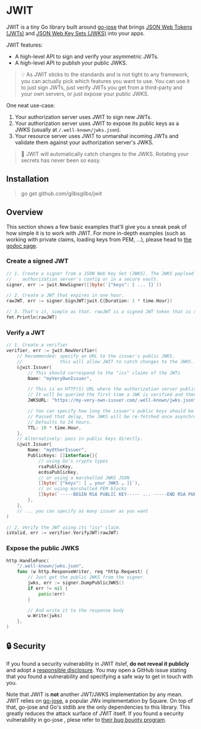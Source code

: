 # JWIT

JWIT is a tiny Go library built around [go-jose](https://github.com/square/go-jose) that brings
[JSON Web Tokens (JWTs)](https://auth0.com/learn/json-web-tokens/) and [JSON Web Key Sets (JWKS)](
https://auth0.com/docs/tokens/json-web-tokens/json-web-key-sets) into your apps.

JWIT features:

- A high-level API to sign and verify your asymmetric JWTs.
- A high-level API to publish your public JWKS.

> 💡 As JWIT sticks to the standards and is not tight to any framework, you can actually pick which
> features you want to use. You can use it to just sign JWTs, just verify JWTs you get from a
> third-party and your own servers, or just expose your public JWKS.

One neat use-case:

1. Your authorization server uses JWIT to sign new JWTs.
1. Your authorization server uses JWIT to expose its public keys as a JWKS (usually at
   `/.well-known/jwks.json`).
1. Your resource server uses JWIT to unmarshal incoming JWTs and validate them against your
   authorization server's JWKS.

> 🤯 JWIT will automatically catch changes to the JWKS. Rotating your secrets has never been so
> easy.

## Installation

> go get github.com/gilbsgilbs/jwit

## Overview

This section shows a few basic examples that'll give you a sneak peak of how simple it is to work
with JWIT. For more in-depth examples (such as working with private claims, loading keys from PEM,
…), please head to [the godoc page](https://godoc.org/github.com/gilbsgilbs/jwit).

### Create a signed JWT

```go
// 1. Create a signer from a JSON Web Key Set (JWKS). The JWKS payload will typically reside your
//    authorization server's config or in a secure vault.
signer, err := jwit.NewSigner([]byte(`{"keys": [ ... ]}`))

// 2. Create a JWT that expires in one hour.
rawJWT, err := signer.SignJWT(jwit.C{Duration: 1 * time.Hour})

// 3. That's it, simple as that. rawJWT is a signed JWT token that is ready to serve.
fmt.Println(rawJWT)
```

### Verify a JWT

```go
// 1. Create a verifier
verifier, err := jwit.NewVerifier(
    // Recommended: specify an URL to the issuer's public JWKS.
    //              this will allow JWIT to catch changes to the JWKS.
    &jwit.Issuer{
        // This should correspond to the "iss" claims of the JWTs
        Name: "myVeryOwnIssuer",

        // This is an HTTP(S) URL where the authorization server publishes its public keys.
        // It will be queried the first time a JWK is verified and then periodically.
        JWKSURL: "https://my-very-own-issuer.com/.well-known/jwks.json",

        // You can specify how long the issuer's public keys should be kept in cache.
        // Passed that delay, the JWKS will be re-fetched once asynchronously.
        // Defaults to 24 hours.
        TTL: 10 * time.Hour,
    },
    // Alternatively: pass in public keys directly.
    &jwit.Issuer{
        Name: "myOtherIssuer",
        PublicKeys: []interface{}{
            // using Go's crypto types
            rsaPublicKey,
            ecdsaPublicKey,
            // or using a marshalled JWKS JSON
            []byte(`{"keys": [ … your JWKS … ]}`),
            // or using marshalled PEM blocks
            []byte(`-----BEGIN RSA PUBLIC KEY----- ... -----END RSA PUBLIC KEY-----`),
        },
    },
    // ... you can specify as many issuer as you want
)

// 2. Verify the JWT using its "iss" claim.
isValid, err := verifier.VerifyJWT(rawJWT)
```

### Expose the public JWKS

```go
http.HandleFunc(
    "/.well-known/jwks.json",
    func (w http.ResponseWriter, req *http.Request) {
        // Just get the public JWKS from the signer.
        jwks, err := signer.DumpPublicJWKS()
        if err != nil {
            panic(err)
        }

        // And write it to the response body
        w.Write(jwks)
    },
)
```

## 🔒 Security

If you found a security vulnerability in JWIT itslef, **do not reveal it publicly** and adopt a
[responsible disclosure](https://en.wikipedia.org/wiki/Responsible_disclosure). You may open a
GitHub issue stating that you found a vulnerability and specifying a safe way to get in touch with
you.

Note that JWIT is **not** another JWT/JWKS implementation by any mean. JWIT relies on
[go-jose](https://github.com/square/go-jose), a popular JWx implementation by Square. On top of
that, go-jose and Go's stdlib are the only dependencies to this library. This greatly reduces the
attack surface of JWIT itself. If you found a security vulnerability in go-jose , plese refer to
[their bug bounty program](https://github.com/square/go-jose/blob/master/BUG-BOUNTY.md).
